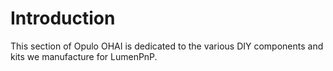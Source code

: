 # Introduction

This section of Opulo OHAI is dedicated to the various DIY components and kits we manufacture for LumenPnP.
